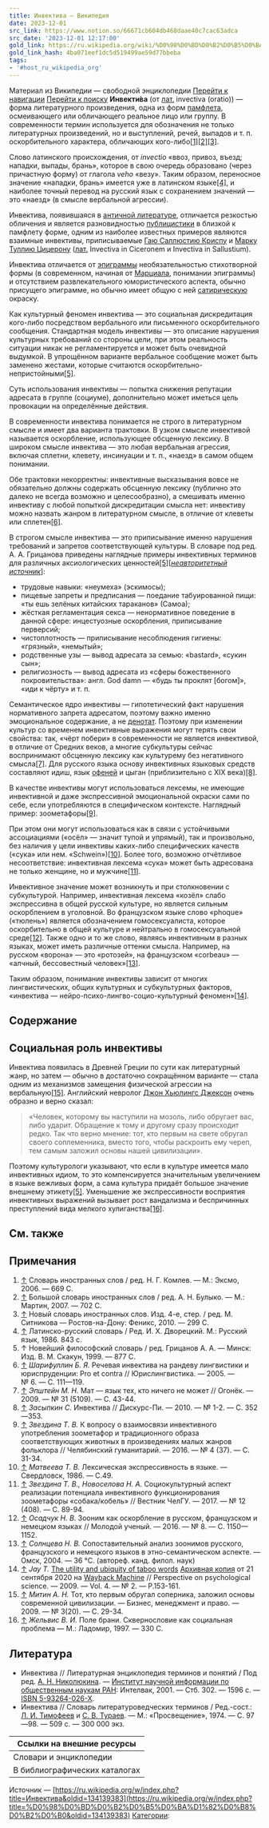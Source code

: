 ```yaml
---
title: Инвектива — Википедия
date: 2023-12-01
src_link: https://www.notion.so/66671cb604db468daae40c7cac63adca
src_date: '2023-12-01 12:17:00'
gold_link: https://ru.wikipedia.org/wiki/%D0%98%D0%BD%D0%B2%D0%B5%D0%BA%D1%82%D0%B8%D0%B2%D0%B0
gold_link_hash: 4ba071eef1dc5d519499ae59d77bbeba
tags:
- '#host_ru_wikipedia_org'
---
```



Материал из Википедии — свободной энциклопедии
[Перейти к навигации](#mw-head)
[Перейти к поиску](#searchInput)
**Инвекти́ва** (от [лат.](/wiki/%D0%9B%D0%B0%D1%82%D0%B8%D0%BD%D1%81%D0%BA%D0%B8%D0%B9_%D1%8F%D0%B7%D1%8B%D0%BA "Латинский язык") invectiva (oratio)) — форма литературного произведения, одна из форм [памфлета](/wiki/%D0%9F%D0%B0%D0%BC%D1%84%D0%BB%D0%B5%D1%82 "Памфлет"), осмеивающего или обличающего реальное лицо или группу. В современности термин используется для обозначения не только литературных произведений, но и выступлений, речей, выпадов и т. п. оскорбительного характера, обличающих кого-либо[[1]](#cite_note-1)[[2]](#cite_note-2)[[3]](#cite_note-3).


Слово латинского происхождения, от *invectio* «ввоз, привоз, въезд; нападки, выпады, брань», которое в свою очередь образовано (через причастную форму) от глагола *veho* «везу». Таким образом, переносное значение «нападки, брань» имеется уже в латинском языке[[4]](#cite_note-4), и наиболее точный перевод на русский язык с сохранением значений — это «наезд» (в смысле вербальной агрессии).


Инвектива, появившаяся в [античной литературе](/wiki/%D0%90%D0%BD%D1%82%D0%B8%D1%87%D0%BD%D0%B0%D1%8F_%D0%BB%D0%B8%D1%82%D0%B5%D1%80%D0%B0%D1%82%D1%83%D1%80%D0%B0 "Античная литература"), отличается резкостью обличения и является разновидностью [публицистики](/wiki/%D0%9F%D1%83%D0%B1%D0%BB%D0%B8%D1%86%D0%B8%D1%81%D1%82%D0%B8%D0%BA%D0%B0 "Публицистика") в близкой к памфлету форме, одним из наиболее известных примеров являются взаимные инвективы, приписываемые [Гаю Саллюстию Криспу](/wiki/%D0%A1%D0%B0%D0%BB%D0%BB%D1%8E%D1%81%D1%82%D0%B8%D0%B9 "Саллюстий") и [Марку Туллию Цицерону](/wiki/%D0%A6%D0%B8%D1%86%D0%B5%D1%80%D0%BE%D0%BD "Цицерон") ([лат.](/wiki/%D0%9B%D0%B0%D1%82%D0%B8%D0%BD%D1%81%D0%BA%D0%B8%D0%B9_%D1%8F%D0%B7%D1%8B%D0%BA "Латинский язык") Invectiva in Ciceronem и Invectiva in Sallustium).


Инвектива отличается от [эпиграммы](/wiki/%D0%AD%D0%BF%D0%B8%D0%B3%D1%80%D0%B0%D0%BC%D0%BC%D0%B0 "Эпиграмма") необязательностью стихотворной формы (в современном, начиная от [Марциала](/wiki/%D0%9C%D0%B0%D1%80%D0%BA_%D0%92%D0%B0%D0%BB%D0%B5%D1%80%D0%B8%D0%B9_%D0%9C%D0%B0%D1%80%D1%86%D0%B8%D0%B0%D0%BB "Марк Валерий Марциал"), понимании эпиграммы) и отсутствием развлекательного юмористического аспекта, обычно присущего эпиграмме, но обычно имеет общую с ней [сатирическую](/wiki/%D0%A1%D0%B0%D1%82%D0%B8%D1%80%D0%B0 "Сатира") окраску.


Как культурный феномен инвектива — это социальная дискредитация кого-либо посредством вербального или письменного оскорбительного сообщения. Стандартная модель инвективы — это описание нарушения культурных требований со стороны цели, при этом реальность ситуации никак не регламентируется и может быть очевидной выдумкой. В упрощённом варианте вербальное сообщение может быть заменено жестами, которые считаются оскорбительно-непристойными[[5]](#cite_note-:0-5).


Суть использования инвективы — попытка снижения репутации адресата в группе (социуме), дополнительно может иметься цель провокации на определённые действия.


В современности инвектива понимается не строго в литературном смысле и имеет два варианта трактовки. В узком смысле инвективой называется оскорбление, использующее обсценную лексику. В широком смысле инвектива — это любая вербальная агрессия, включая сплетни, клевету, инсинуации и т. п., «наезд» в самом общем понимании.


Обе трактовки некорректны: инвективные высказывания вовсе не обязательно должны содержать обсценную лексику (публично это далеко не всегда возможно и целесообразно), а смешивать именно инвективу с любой попыткой дискредитации смысла нет: инвективу можно назвать жанром в литературном смысле, в отличие от клеветы или сплетен[[6]](#cite_note-6).


В строгом смысле инвектива — это приписывание именно нарушения требований и запретов соответствующей культуры. В словаре под ред. А. А. Грицанова приведены наглядные примеры инвективных терминов для различных аксиологических ценностей[[5]](#cite_note-:0-5)[*[неавторитетный источник](/wiki/%D0%92%D0%B8%D0%BA%D0%B8%D0%BF%D0%B5%D0%B4%D0%B8%D1%8F:%D0%90%D0%B2%D1%82%D0%BE%D1%80%D0%B8%D1%82%D0%B5%D1%82%D0%BD%D1%8B%D0%B5_%D0%B8%D1%81%D1%82%D0%BE%D1%87%D0%BD%D0%B8%D0%BA%D0%B8 "Википедия:Авторитетные источники")*]:



* трудовые навыки: «неумеха» (эскимосы);
* пищевые запреты и предписания — поедание табуированной пищи: «ты ешь зелёных китайских тараканов» (Самоа);
* жёсткая регламентация секса — ненормативное поведение в данной сфере: инцестуозные оскорбления, приписывание перверсий;
* чистоплотность — приписывание несоблюдения гигиены: «грязный», «немытый»;
* родственные узы — вывод адресата за семью: «bastard», «сукин сын»;
* религиозность — вывод адресата из «сферы божественного покровительства»: англ. God damn — «будь ты проклят [богом]», «иди к чёрту» и т. п.


Семантическое ядро инвективы — гипотетический факт нарушения нормативного запрета адресатом, поэтому важно именно эмоциональное содержание, а не [денотат](/wiki/%D0%94%D0%B5%D0%BD%D0%BE%D1%82%D0%B0%D1%82 "Денотат"). Поэтому при изменении культур со временем инвективные выражения могут терять свои свойства: так, «чёрт побери» в современности не является инвективой, в отличие от Средних веков, а многие субкультуры сейчас воспринимают обсценную лексику как культурему без негативного смысла[[7]](#cite_note-7). Для русского языка основу инвективных языковых средств составляют идиш, язык [офеней](/wiki/%D0%9E%D1%84%D0%B5%D0%BD%D0%B8 "Офени") и цыган (приблизительно с XIX века)[[8]](#cite_note-8).


В качестве инвективы могут использоваться лексемы, не имеющие инвективной и даже экспрессивной эмоциональной окраски сами по себе, если употребляются в специфическом контексте. Наглядный пример: зоометафоры[[9]](#cite_note-9).


При этом они могут использоваться как в связи с устойчивыми ассоциациями («осёл» — значит тупой и упрямый), так и произвольно, без наличия у цели инвективы каких-либо специфических качеств («сука» или нем. «Schwein»)[[10]](#cite_note-10). Более того, возможно отчётливое несоответствие: инвективная лексема «сука» может быть адресована не только женщине, но и мужчине[[11]](#cite_note-11).


Инвективное значение может возникнуть и при столкновении с субкультурой. Например, инвективная лексема «козёл» слабо экспрессивна в общей русской культуре, но является сильным оскорблением в уголовной. Во французском языке слово «phoque» («тюлень») является обозначением гомосексуалиста, которое оскорбительно в общей культуре и нейтрально в гомосексуальной среде[[12]](#cite_note-12). Также одно и то же слово, являясь инвективным в разных языках, может иметь различные оттенки смысла. Например, на русском «ворона» — это «ротозей», на французском «corbeau» — «алчный, бессовестный человек»[[13]](#cite_note-13).


Таким образом, понимание инвективы зависит от многих лингвистических, общих культурных и субкультурных факторов, «инвектива — нейро-психо-лингво-социо-культурный феномен»[[14]](#cite_note-14).



Содержание
----------


Социальная роль инвективы
-------------------------


Инвектива появилась в Древней Греции по сути как литературный жанр, но затем — обычно в достаточно сокращённом варианте — стала одним из механизмов замещения физической агрессии на вербальную[[15]](#cite_note-15). Английский невролог [Джон Хьюлингс Джексон](/wiki/%D0%94%D0%B6%D0%B5%D0%BA%D1%81%D0%BE%D0%BD,_%D0%94%D0%B6%D0%BE%D0%BD_%D0%A5%D1%8C%D1%8E%D0%BB%D0%B8%D0%BD%D0%B3%D1%81 "Джексон, Джон Хьюлингс") очень образно и верно сказал:


> «Человек, которому вы наступили на мозоль, либо обругает вас, либо ударит. Обращение к тому и другому сразу происходит редко. Так что верно мнение: тот, кто первым на свете обругал своего соплеменника, вместо того, чтобы раскроить ему череп, тем самым заложил основы нашей цивилизации».

Поэтому культурологи указывают, что если в культуре имеется мало инвективных идиом, то это компенсируется значительным увеличением в языке вежливых форм, а сама культура придаёт большое значение внешнему этикету[[5]](#cite_note-:0-5). Уменьшение же экспрессивности восприятия инвективных выражений вызывает рост вандализма и беспричинных преступлений вида мелкого хулиганства[[16]](#cite_note-16).


См. также
---------


Примечания
----------



1. [↑](#cite_ref-1) Словарь иностранных слов / ред. Н. Г. Комлев. — М.: Эксмо, 2006. — 669 С.
2. [↑](#cite_ref-2) Большой словарь иностранных слов / ред. А. Н. Булыко. — М.: Мартин, 2007. — 702 С.
3. [↑](#cite_ref-3) Новый словарь иностранных слов. Изд. 4-е, стер. / ред. М. Ситникова — Ростов-на-Дону: Феникс, 2010. — 299 С.
4. [↑](#cite_ref-4) Латинско-русский словарь / Ред. И. Х. Дворецкий. М.: Русский язык, 1986. 843 с.
5. ↑  Новейший философский словарь / ред. Грицанов А. А. — Минск: Изд. В. М. Скакун, 1999. — 877 С.
6. [↑](#cite_ref-6) *Шарифуллин Б. Я.* Речевая инвектива на рандеву лингвистики и юриспруденции: Pro et contra // Юрислингвистика. — 2005. — № 6. — С. 111—119.
7. [↑](#cite_ref-7) *Эпштейн М. Н.* Мат — язык тех, кто ничего не может // Огонёк. — 2009. — № 31 (5109). — С. 43-44.
8. [↑](#cite_ref-8) *Засыпкин С.* Инвектива // Дискурс-Пи. — 2010. — № 1-2. — С. 352—353.
9. [↑](#cite_ref-9) *Звездина Т. В.* К вопросу о взаимосвязи инвективного употребления зоометафор и традиционного образа соответствующих животных в произведениях малых жанров фольклора // Челябинский гуманитарий. — 2016. — № 4 (37). — С. 31-34.
10. [↑](#cite_ref-10) *Матвеева Т. В.* Лексическая экспрессивность в языке. — Свердловск, 1986. — С.49.
11. [↑](#cite_ref-11) *Звездина Т. В., Новоселова Н. А.* Социокультурный аспект реализации потенциала инвективного функционирования зоометафоры «собака/кобель» // Вестник ЧелГУ. — 2017. — № 12 (408). — С. 89-94.
12. [↑](#cite_ref-12) *Осадчук Н. В.* Зооним как оскорбление в русском, французском и немецком языках // Молодой ученый. — 2016. — № 8. — С. 1150—1152.
13. [↑](#cite_ref-13) *Солнцева Н. В.* Сопоставительный анализ зоонимов русского, французского и немецкого языков в этно-семантическом аспекте. — Омск, 2004. — 36 °C. (автореф. канд. филол. наук)
14. [↑](#cite_ref-14) *Jay T.* [The utility and ubiquity of taboo words](http://people.uncw.edu/hakanr/documents/useoftaboowords.pdf) [Архивная копия](https://web.archive.org/web/20200921061346/http://people.uncw.edu/hakanr/documents/useoftaboowords.pdf) от 21 сентября 2020 на [Wayback Machine](/wiki/Wayback_Machine "Wayback Machine") // Perspective on psychological science. — 2009. — Vol. 4. — № 2. — P.153-161.
15. [↑](#cite_ref-15) *Митин А. Н.* Тот, кто первым обругал соперника, заложил основы современной цивилизации. — Бизнес, менеджмент и право. — 2009. — № 3(20). — С. 29-34.
16. [↑](#cite_ref-16) *Жельвис В. И.* Поле брани. Сквернословие как социальная проблема — М.: Ладомир, 1997. — 330 С.

Литература
----------


* Инвектива // Литературная энциклопедия терминов и понятий / Под ред. [А. Н. Николюкина](/wiki/%D0%9D%D0%B8%D0%BA%D0%BE%D0%BB%D1%8E%D0%BA%D0%B8%D0%BD,_%D0%90%D0%BB%D0%B5%D0%BA%D1%81%D0%B0%D0%BD%D0%B4%D1%80_%D0%9D%D0%B8%D0%BA%D0%BE%D0%BB%D0%B0%D0%B5%D0%B2%D0%B8%D1%87 "Николюкин, Александр Николаевич"). — [Институт научной информации по общественным наукам РАН](/wiki/%D0%98%D0%BD%D1%81%D1%82%D0%B8%D1%82%D1%83%D1%82_%D0%BD%D0%B0%D1%83%D1%87%D0%BD%D0%BE%D0%B9_%D0%B8%D0%BD%D1%84%D0%BE%D1%80%D0%BC%D0%B0%D1%86%D0%B8%D0%B8_%D0%BF%D0%BE_%D0%BE%D0%B1%D1%89%D0%B5%D1%81%D1%82%D0%B2%D0%B5%D0%BD%D0%BD%D1%8B%D0%BC_%D0%BD%D0%B0%D1%83%D0%BA%D0%B0%D0%BC_%D0%A0%D0%90%D0%9D "Институт научной информации по общественным наукам РАН"): Интелвак, 2001. — Стб. 302. — 1596 с. — [ISBN 5-93264-026-X](/wiki/%D0%A1%D0%BB%D1%83%D0%B6%D0%B5%D0%B1%D0%BD%D0%B0%D1%8F:%D0%98%D1%81%D1%82%D0%BE%D1%87%D0%BD%D0%B8%D0%BA%D0%B8_%D0%BA%D0%BD%D0%B8%D0%B3/593264026X).
* Инвектива // Словарь литературоведческих терминов / Ред.-сост.: [Л. И. Тимофеев](/wiki/%D0%A2%D0%B8%D0%BC%D0%BE%D1%84%D0%B5%D0%B5%D0%B2,_%D0%9B%D0%B5%D0%BE%D0%BD%D0%B8%D0%B4_%D0%98%D0%B2%D0%B0%D0%BD%D0%BE%D0%B2%D0%B8%D1%87 "Тимофеев, Леонид Иванович") и [С. В. Тураев](/wiki/%D0%A2%D1%83%D1%80%D0%B0%D0%B5%D0%B2,_%D0%A1%D0%B5%D1%80%D0%B3%D0%B5%D0%B9_%D0%92%D0%B0%D1%81%D0%B8%D0%BB%D1%8C%D0%B5%D0%B2%D0%B8%D1%87 "Тураев, Сергей Васильевич"). — М.: «Просвещение», 1974. — С. 97—98. — 509 с. — 300 000 экз.




| Ссылки на внешние ресурсы |
| --- |
| Словари и энциклопедии |
| В библиографических каталогах |


Источник — [https://ru.wikipedia.org/w/index.php?title=Инвектива&oldid=134139383](https://ru.wikipedia.org/w/index.php?title=%D0%98%D0%BD%D0%B2%D0%B5%D0%BA%D1%82%D0%B8%D0%B2%D0%B0&oldid=134139383)
[Категории](/wiki/%D0%A1%D0%BB%D1%83%D0%B6%D0%B5%D0%B1%D0%BD%D0%B0%D1%8F:%D0%9A%D0%B0%D1%82%D0%B5%D0%B3%D0%BE%D1%80%D0%B8%D0%B8 "Служебная:Категории"):